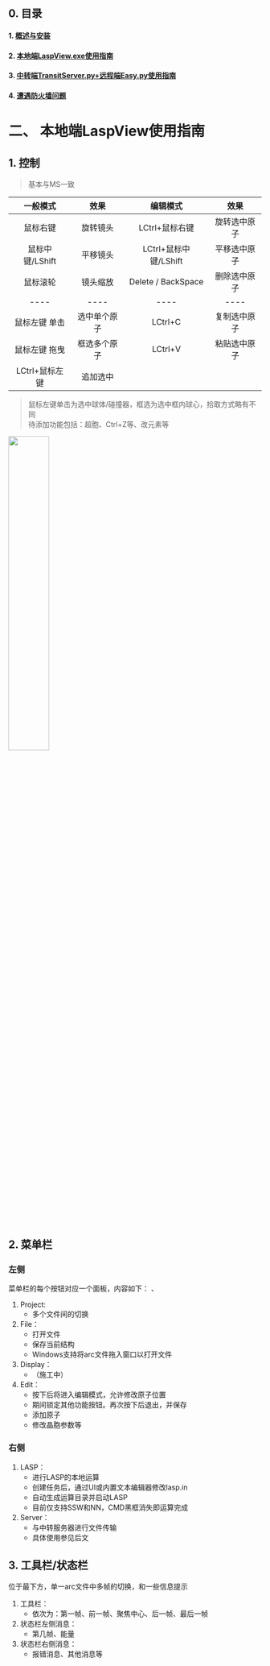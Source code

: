 ## 0. 目录
#### 1. [概述与安装](http://10.158.134.250/shiyf/laspview---guid-and-download/edit/master/README.md)
#### 2. [本地端LaspView.exe使用指南](http://10.158.134.250/shiyf/laspview---guid-and-download/blob/master/LaspView.exe.md)
#### 3. [中转端TransitServer.py+远程端Easy.py使用指南](http://10.158.134.250/shiyf/laspview---guid-and-download/blob/master/Tansit&remote.md)
#### 4. [遭遇防火墙问题](http://10.158.134.250/shiyf/laspview---guid-and-download/blob/master/%23firewall.md)


# 二、 本地端LaspView使用指南

## 1. 控制
> 基本与MS一致  

|  一般模式         | 效果          |  编辑模式            | 效果          |
|  :----:           | :----:        |  :----:              | :----:        |
|  鼠标右键         | 旋转镜头      | LCtrl+鼠标右键       |  旋转选中原子 |
| 鼠标中键/LShift   | 平移镜头      | LCtrl+鼠标中键/LShift|  平移选中原子 |
| 鼠标滚轮          |  镜头缩放     | Delete / BackSpace   |  删除选中原子 |
| ----              |----           | ----                 |----           |
|  鼠标左键 单击    | 选中单个原子  | LCtrl+C              |   复制选中原子|
|  鼠标左键 拖曳    | 框选多个原子  | LCtrl+V              |   粘贴选中原子|
| LCtrl+鼠标左键   | 追加选中      | 



> 鼠标左键单击为选中球体/碰撞器，框选为选中框内球心，拾取方式略有不同  
> 待添加功能包括：超胞、Ctrl+Z等、改元素等
<img src="http://10.158.134.250/shiyf/laspview---guid-and-download//raw/master/Assets/laspview_3.PNG" width="40%">   

## 2. 菜单栏
### 左侧
菜单栏的每个按钮对应一个面板，内容如下： 、

1. Project:
    - 多个文件间的切换  
2. File：  
    - 打开文件  
    - 保存当前结构  
    - Windows支持将arc文件拖入窗口以打开文件
3. Display：
    - （施工中）  
4. Edit：  
    - 按下后将进入编辑模式，允许修改原子位置
    - 期间锁定其他功能按钮。再次按下后退出，并保存
    - 添加原子
    - 修改晶胞参数等  
  
 
### 右侧

1.  LASP：
    - 进行LASP的本地运算
    - 创建任务后，通过UI或内置文本编辑器修改lasp.in
    - 自动生成运算目录并启动LASP
    - 目前仅支持SSW和NN，CMD黑框消失即运算完成
2.  Server：
    - 与中转服务器进行文件传输
    - 具体使用参见后文


## 3. 工具栏/状态栏
位于最下方，单一arc文件中多帧的切换，和一些信息提示
1. 工具栏：
    - 依次为：第一帧、前一帧、聚焦中心、后一帧、最后一帧
2. 状态栏左侧消息：
    - 第几帧、能量
3. 状态栏右侧消息：
    - 报错消息、其他消息等
